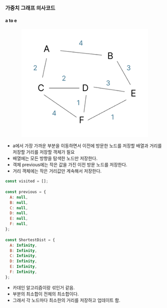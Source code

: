 ### 가중치 그래프 의사코드

#### a to e

<div align="center">
<img src="./가중치 그래프.png" width="400" alt="가중치 그래프" />
</div>

- a에서 가장 가까운 부분을 이동하면서 이전에 방문한 노드를 저장할 배열과 거리를 저장할 거리를 저장할 객체가 필요
- 배열에는 모든 방향을 탐색한 노드만 저장한다.
- 객체 previous에는 작은 값을 가진 이전 방문 노드를 저장한다.
- 거리 객체에는 작은 거리값만 계속해서 저장한다.

```js
const visited = [];

const previous = {
  A: null,
  B: null,
  C: null,
  D: null,
  E: null,
  F: null,
};

const ShortestDist = {
  A: Infinity,
  B: Infinity,
  C: Infinity,
  D: Infinity,
  E: Infinity,
  F: Infinity,
};
```

- 카데인 알고리즘이랑 섞인거 같음.
- 부분의 최소합이 전체의 최소합이다.
- 그래서 각 노드마다 최소한의 거리를 저장하고 업데이트 함.
